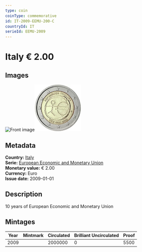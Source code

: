 ```yaml
---
type: coin
coinType: commemorative
id: IT-2009-EEMU-200-C
countryId: IT
serieId: EEMU-2009
---
```


# Italy € 2.00

## Images

<img src="../../Images/common-2007-200.webp" height="150" alt="Front image"><img src="Images/IT-2009-200.webp" height="150" alt="Back image">

## Metadata

**Country:** [Italy](../../Countries/Italy/index.md)\
**Serie:** [European Economic and Monetary Union](index.md)\
**Monetary value:** € 2.00\
**Currency:** Euro\
**Issue date:** 2009-01-01

## Description

10 years of European Economic and Monetary Union

## Mintages

| Year | Mintmark | Circulated | Brilliant Uncirculated | Proof |
| ---- | -------- | ---------- | ---------------------- | ----- |
| 2009 |          | 2000000    | 0                      | 5500  |
